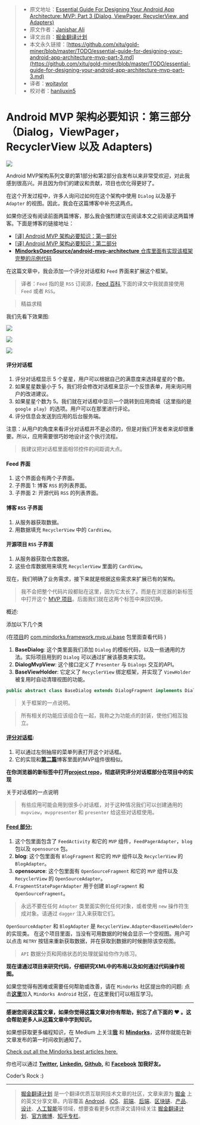 > * 原文地址：[Essential Guide For Designing Your Android App Architecture: MVP: Part 3 (Dialog, ViewPager, RecyclerView, and Adapters)](https://blog.mindorks.com/essential-guide-for-designing-your-android-app-architecture-mvp-part-3-dialog-viewpager-and-7bdfab86aabb)
> * 原文作者：[Janishar Ali](https://blog.mindorks.com/@janishar.ali?source=post_header_lockup)
> * 译文出自：[掘金翻译计划](https://github.com/xitu/gold-miner)
> * 本文永久链接：[https://github.com/xitu/gold-miner/blob/master/TODO/essential-guide-for-designing-your-android-app-architecture-mvp-part-3.md](https://github.com/xitu/gold-miner/blob/master/TODO/essential-guide-for-designing-your-android-app-architecture-mvp-part-3.md)
> * 译者：[woitaylor](https://github.com/woitaylor)
> * 校对者：[hanliuxin5](https://github.com/hanliuxin5)

# Android MVP 架构必要知识：第三部分（Dialog，ViewPager，RecyclerView 以及 Adapters)

![](https://cdn-images-1.medium.com/max/2000/1*pjBVelQ5lYEA_yLHK7j1Jg.png)


Android MVP架构系列文章的第1部分和第2部分自发布以来非常受欢迎，对此我感到很高兴。并且因为你们的建议和贡献，项目也优化得更好了。

在这个开发过程中，许多人询问过如何在这个架构中使用 `Dialog` 以及基于 `Adapter` 的视图。因此，我会在这篇博客中补充这两点。

如果你还没有阅读前面两篇博客，那么我会强烈建议在阅读本文之前阅读这两篇博客。下面是博客的链接地址：

- [[译] Android MVP 架构必要知识：第一部分](https://juejin.im/entry/58a27b2d2f301e006958d4aa)
- [[译] Android MVP 架构必要知识：第二部分](https://juejin.im/entry/58a5992961ff4b006c4455e3)
- [**MindorksOpenSource/android-mvp-architecture**
仓库里面有实现该框架完整的示例代码](https://github.com/MindorksOpenSource/android-mvp-architecture)

在这篇文章中，我会添加一个评分对话框和 `Feed` 界面来扩展这个框架。

> 译者：`Feed` 指的是 `RSS` 订阅源，[Feed 百科](https://baike.baidu.com/item/Feed/15181?fr=aladdin),下面的译文中我就直接使用 `Feed` 或者 `RSS`。

> 精益求精

我们先看下效果图:

![](https://cdn-images-1.medium.com/max/400/1*DRA1PXswO3sl-_a3aebk9Q.png)

![](https://cdn-images-1.medium.com/max/400/1*R9fplojmQyuOvQEAnlfv1g.png)

![](https://cdn-images-1.medium.com/max/400/1*2u_3aDsu-vLwQi40bWpx5w.png)


#### 评分对话框

1. 评分对话框显示 5 个星星，用户可以根据自己的满意度来选择星星的个数。
2. 如果星星数量小于 5，我们将会修改对话框来显示一个反馈表单，用来询问用户的改进建议。
3. 如果星星个数为 5。我们就在对话框中显示一个跳转到应用商城（这里指的是 `google play`）的选项。用户可以在那里进行评论。
4. 评分信息会发送到应用的后台服务端。

注意：从用户的角度来看评分对话框并不是必须的，但是对我们开发者来说却很重要。所以，应用需要很巧妙地设计这个执行流程。

> 我建议把对话框里面相邻控件的间距调大点。

#### Feed 界面

1. 这个界面会有两个子界面。
2. 子界面 1: 博客 `RSS` 的列表界面。
3. 子界面 2: 开源代码 `RSS` 的列表界面。

#### 博客 `RSS` 子界面

1. 从服务器获取数据。
2. 用数据填充 `RecyclerView` 中的 `CardView`。

#### 开源项目 `RSS` 子界面

1. 从服务器获取仓库数据。
2. 这些仓库数据用来填充 `RecyclerView` 里面的 `CardView`。

现在，我们明确了业务需求，接下来就是根据这些需求来扩展已有的架构。

> 我不会把整个代码片段都贴在这里，因为它太长了。而是在浏览器的新标签中打开这个 [MVP 项目](https://github.com/MindorksOpenSource/android-mvp-architecture)。后面我们就在这两个标签中来回切换。

概述:

添加以下几个类

(在[项目](https://github.com/MindorksOpenSource/android-mvp-architecture)的 [com.mindorks.framework.mvp.ui.base](https://github.com/MindorksOpenSource/android-mvp-architecture/tree/master/app/src/main/java/com/mindorks/framework/mvp/ui/base) 包里面查看代码 )

1. **BaseDialog**: 这个类里面我们添加 `Dialog` 的模板代码，以及一些通用的方法。实际项目用到的 `Dialog` 可以通过扩展该基类来实现。
2. **DialogMvpView**: 这个接口定义了 `Presenter` 与 `Dialogs` 交互的API。
3. **BaseViewHolder**: 它定义了 `RecyclerView` 绑定框架，并实现了 `ViewHolder` 被复用时自动清理视图的功能。

``` java
public abstract class BaseDialog extends DialogFragment implements DialogMvpView
```

> 关于框架的一点说明。

> 所有相关的功能应该组合在一起，我称之为功能点的封装，使他们相互独立。

#### [评分对话框](https://github.com/MindorksOpenSource/android-mvp-architecture/tree/master/app/src/main/java/com/mindorks/framework/mvp/ui/main/rating):

1. 可以通过左侧抽屉的菜单列表打开这个对话框。
2. 它的实现和[**第二篇**](https://blog.mindorks.com/essential-guide-for-designing-your-android-app-architecture-mvp-part-2-b2ac6f3f9637)博客里面的MVP组件很相似。

**在你浏览器的新标签中打开**[**project repo**](https://github.com/MindorksOpenSource/android-mvp-architecture/tree/master/app/src/main/java/com/mindorks/framework/mvp/ui/main/rating)**，彻底研究评分对话框部分在项目中的实现**

关于对话框的一点说明

> 有些应用可能会用到很多小对话框，对于这种情况我们可以创建通用的 `mvpview`，`mvppresenter` 和 `presenter` 给这些对话框使用。

#### [Feed 部分:](https://github.com/MindorksOpenSource/android-mvp-architecture/tree/master/app/src/main/java/com/mindorks/framework/mvp/ui/feed)

1. 这个包里面包含了 `FeedActivity` 和它的 `MVP` 组件，`FeedPagerAdapter`，`blog` 包以及 `opensource` 包。
2. **blog**: 这个包里面有 `BlogFragment` 和它的 `MVP` 组件以及 `RecyclerView` 的 `BlogAdapter`。
3. **opensource**: 这个包里面有 `OpenSourceFragment` 和它的 `MVP` 组件以及  `RecyclerView` 的 `OpenSourceAdapter`。
4. `FragmentStatePagerAdapter` 用于创建 `BlogFragment` 和 `OpenSourceFragment`。

> 永远不要在任何 `Adapter` 类里面实例化任何对象，或者使用 `new` 操作符生成对象。请通过 `dagger` 注入来获取它们。

`OpenSourceAdapter` 和 `BlogAdapter` 是 `RecyclerView.Adapter<BaseViewHolder>` 的实现类。 在这个项目里面，当没有可用数据的时候会显示一个空视图。用户可以点击 `RETRY` 按钮来重新获取数据，并在获取到数据的时候删除该空视图。

> `API` 数据分页和网络状态的处理就留给你作为练习。

**现在请通过项目来研究代码，仔细研究XML中的布局以及如何通过代码操作视图。**

如果您觉得有困难或需要任何帮助或改善，请在 `Mindorks` 社区提出你的问题: 点击[**这里**](https://mindorks.com/join-community)加入 `Mindorks Android` 社区，在这里我们可以相互学习。

* * *

**感谢您阅读这篇文章，如果你觉得这篇文章对你有帮助，别忘了点下面的 ❤ 。这会帮助更多人从这篇文章中学到知识。**

如果想获取更多编程知识，在 Medium 上关注[**我**](https://medium.com/@janishar.ali) 和 [**Mindorks**](https://blog.mindorks.com/)，这样你就能在新文章发布的第一时间收到通知了。

[Check out all the Mindorks best articles here.](https://mindorks.com/blogs)

你也可以通过 [**Twitter**](https://twitter.com/janisharali)**,** [**Linkedin**](https://www.linkedin.com/in/janishar-ali-8135a451/)**,** [**Github**](https://github.com/janishar)**,** 和 [**Facebook**](https://www.facebook.com/janishar.ali) **加我好友。**

Coder’s Rock :)


---

> [掘金翻译计划](https://github.com/xitu/gold-miner) 是一个翻译优质互联网技术文章的社区，文章来源为 [掘金](https://juejin.im) 上的英文分享文章。内容覆盖 [Android](https://github.com/xitu/gold-miner#android)、[iOS](https://github.com/xitu/gold-miner#ios)、[前端](https://github.com/xitu/gold-miner#前端)、[后端](https://github.com/xitu/gold-miner#后端)、[区块链](https://github.com/xitu/gold-miner#区块链)、[产品](https://github.com/xitu/gold-miner#产品)、[设计](https://github.com/xitu/gold-miner#设计)、[人工智能](https://github.com/xitu/gold-miner#人工智能)等领域，想要查看更多优质译文请持续关注 [掘金翻译计划](https://github.com/xitu/gold-miner)、[官方微博](http://weibo.com/juejinfanyi)、[知乎专栏](https://zhuanlan.zhihu.com/juejinfanyi)。

